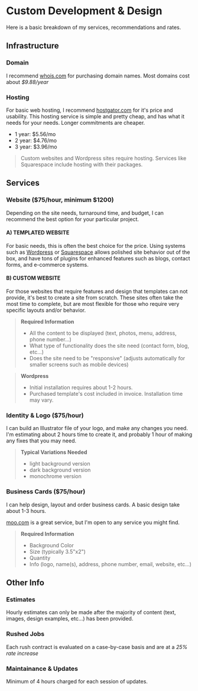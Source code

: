 Custom Development & Design
===================================
Here is a basic breakdown of my services, recommendations and rates.



Infrastructure
-----------------------

### Domain
I recommend [whois.com](https://whois.com) for purchasing domain names. Most domains cost about _$9.88/year_

### Hosting
For basic web hosting, I recommend [hostgator.com](http://www.hostgator.com/shared) for it's price and usability. This hosting service is simple and pretty cheap, and has what it needs for your needs.  Longer commitments are cheaper.

- 1 year: $5.56/mo
- 2 year: $4.76/mo
- 3 year: $3.96/mo

> Custom websites and Wordpress sites require hosting.  Services like Squarespace include hosting with their packages.



Services
-----------------------
### Website ($75/hour, minimum $1200)
Depending on the site needs, turnaround time, and budget, I can recommend the best option for your particular project.

#### A) TEMPLATED WEBSITE
For basic needs, this is often the best choice for the price.  Using systems such as [Wordpress](https://wordpress.com/) or [Squarespace](https://squarespace.com) allows polished site behavior out of the box, and have tons of plugins for enhanced features such as blogs, contact forms, and e-commerce systems.

#### B) CUSTOM WEBSITE
For those websites that require features and design that templates can not provide, it's best to create a site from scratch.  These sites often
take the most time to complete, but are most flexible for those who require very specific layouts and/or behavior.


> __Required Information__
> - All the content to be displayed (text, photos, menu, address, phone number...)
> - What type of functionality does the site need (contact form, blog, etc...)
> - Does the site need to be "responsive" (adjusts automatically for smaller screens such as mobile devices)

> __Wordpress__
> - Initial installation requires about 1-2 hours.
> - Purchased template's cost included in invoice. Installation time may vary.



### Identity &amp; Logo ($75/hour)
I can build an Illustrator file of your logo, and make any changes you need.  I'm estimating about 2 hours time to create it, and probably 1 hour of making any fixes that you may need.

> __Typical Variations Needed__
> - light background version
> - dark background version
> - monochrome version


### Business Cards ($75/hour)
I can help design, layout and order business cards.  A basic design take about 1-3 hours.

[moo.com](http://us.moo.com/products/original-business-cards.html) is a great service, but I'm open to any service you might find.

> __Required Information__
> - Background Color
> - Size (typically 3.5"x2")
> - Quantity
> - Info (logo, name(s), address, phone number, email, website, etc...)


Other Info
-----------------------
### Estimates
Hourly estimates can only be made after the majority of content (text, images, design examples, etc...) has been provided.

### Rushed Jobs
Each rush contract is evaluated on a case-by-case basis and are at a _25% rate increase_

### Maintainance &amp; Updates
Minimum of 4 hours charged for each session of updates.


